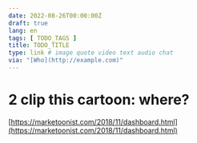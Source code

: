 ```yaml
---
date: 2022-08-26T00:00:00Z
draft: true
lang: en
tags: [ TODO_TAGS ]
title: TODO_TITLE
type: link # image quote video text audio chat
via: "[Who](http://example.com)"
---
```



# 2 clip this cartoon: where?
[https://marketoonist.com/2018/11/dashboard.html](https://marketoonist.com/2018/11/dashboard.html)

